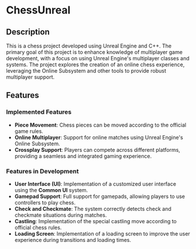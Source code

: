 # ChessUnreal

## Description

This is a chess project developed using Unreal Engine and C++. The primary goal of this project is to enhance knowledge of multiplayer game development, with a focus on using Unreal Engine's multiplayer classes and systems. The project explores the creation of an online chess experience, leveraging the Online Subsystem and other tools to provide robust multiplayer support.

## Features

### Implemented Features

- **Piece Movement**: Chess pieces can be moved according to the official game rules.
- **Online Multiplayer**: Support for online matches using Unreal Engine's Online Subsystem.
- **Crossplay Support**: Players can compete across different platforms, providing a seamless and integrated gaming experience.

### Features in Development

- **User Interface (UI)**: Implementation of a customized user interface using the **Common UI** system.
- **Gamepad Support**: Full support for gamepads, allowing players to use controllers to play chess.
- **Check and Checkmate**: The system correctly detects check and checkmate situations during matches.
- **Castling**: Implementation of the special castling move according to official chess rules.
- **Loading Screen**: Implementation of a loading screen to improve the user experience during transitions and loading times.
